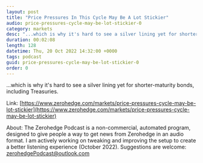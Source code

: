 ```yaml
---
layout: post
title: "Price Pressures In This Cycle May Be A Lot Stickier"
audio: price-pressures-cycle-may-be-lot-stickier-0
category: markets
desc: "...which is why it's hard to see a silver lining yet for shorter-maturity bonds, including Treasuries."
duration: 00:02:08
length: 128
datetime: Thu, 20 Oct 2022 14:32:00 +0000
tags: podcast
guid: price-pressures-cycle-may-be-lot-stickier-0
order: 0
---
```

...which is why it's hard to see a silver lining yet for shorter-maturity bonds, including Treasuries.

Link: [https://www.zerohedge.com/markets/price-pressures-cycle-may-be-lot-stickier](https://www.zerohedge.com/markets/price-pressures-cycle-may-be-lot-stickier)

About: The Zerohedge Podcast is a non-commercial, automated program, designed to give people a way to get news from Zerohedge in an audio format.  I am actively working on tweaking and improving the setup to create a better listening experience (October 2022).  Suggestions are welcome: [zerohedgePodcast@outlook.com](mailto:zerohedgePodcast@outlook.com)